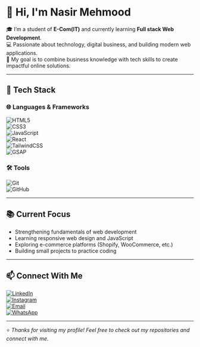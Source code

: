 # 👋 Hi, I'm Nasir Mehmood 

🎓 I’m a student of **E-Com(IT)** and currently learning **Full stack Web Development**.  
💻 Passionate about technology, digital business, and building modern web applications.  
🚀 My goal is to combine business knowledge with tech skills to create impactful online solutions.  

---

## 🔧 Tech Stack  

### 🌐 Languages & Frameworks  
![HTML5](https://img.shields.io/badge/HTML5-E34F26?style=for-the-badge&logo=html5&logoColor=white)  
![CSS3](https://img.shields.io/badge/CSS3-1572B6?style=for-the-badge&logo=css3&logoColor=white)  
![JavaScript](https://img.shields.io/badge/JavaScript-F7DF1E?style=for-the-badge&logo=javascript&logoColor=black)  
![React](https://img.shields.io/badge/React-61DAFB?style=for-the-badge&logo=react&logoColor=black)  
![TailwindCSS](https://img.shields.io/badge/Tailwind_CSS-38B2AC?style=for-the-badge&logo=tailwind-css&logoColor=white)  
![GSAP](https://img.shields.io/badge/GSAP-88CE02?style=for-the-badge&logo=greensock&logoColor=white)  

### 🛠 Tools  
![Git](https://img.shields.io/badge/Git-F05032?style=for-the-badge&logo=git&logoColor=white)  
![GitHub](https://img.shields.io/badge/GitHub-181717?style=for-the-badge&logo=github&logoColor=white)  

---
## 📚 Current Focus

- Strengthening fundamentals of web development  
- Learning responsive web design and JavaScript  
- Exploring e-commerce platforms (Shopify, WooCommerce, etc.)  
- Building small projects to practice coding  

---

## 📫 Connect With Me  

[![LinkedIn](https://img.shields.io/badge/LinkedIn-0A66C2?style=for-the-badge&logo=linkedin&logoColor=white)](https://www.linkedin.com/in/yourprofile)  
[![Instagram](https://img.shields.io/badge/Instagram-E4405F?style=for-the-badge&logo=instagram&logoColor=white)](https://instagram.com/yourusername)  
[![Email](https://img.shields.io/badge/Email-D14836?style=for-the-badge&logo=gmail&logoColor=white)](mailto:yourname@email.com)  
[![WhatsApp](https://img.shields.io/badge/WhatsApp-25D366?style=for-the-badge&logo=whatsapp&logoColor=white)](https://wa.me/yourwhatsapplink)  

---

⭐ *Thanks for visiting my profile! Feel free to check out my repositories and connect with me.* 
